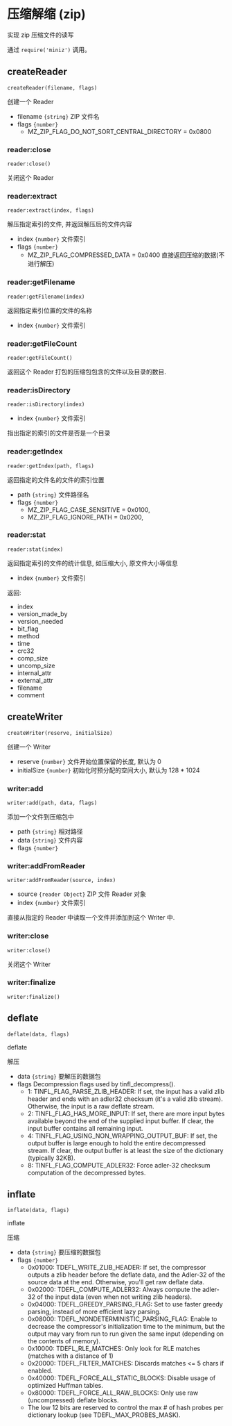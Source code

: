 # 压缩解缩 (zip)

实现 zip 压缩文件的读写

通过 `require('miniz')` 调用。

## createReader

    createReader(filename, flags)

创建一个 Reader

- filename `{string}` ZIP 文件名
- flags `{number}`
  - MZ_ZIP_FLAG_DO_NOT_SORT_CENTRAL_DIRECTORY = 0x0800

### reader:close

    reader:close()

关闭这个 Reader

### reader:extract

    reader:extract(index, flags)

解压指定索引的文件, 并返回解压后的文件内容

- index `{number}` 文件索引
- flags `{number}`
  - MZ_ZIP_FLAG_COMPRESSED_DATA = 0x0400 直接返回压缩的数据(不进行解压)

### reader:getFilename

    reader:getFilename(index)

返回指定索引位置的文件的名称

- index `{number}` 文件索引

### reader:getFileCount

    reader:getFileCount()

返回这个 Reader 打包的压缩包包含的文件以及目录的数目.

### reader:isDirectory

    reader:isDirectory(index)

- index `{number}` 文件索引

指出指定的索引的文件是否是一个目录

### reader:getIndex

    reader:getIndex(path, flags)

返回指定的文件名的文件的索引位置

- path `{string}` 文件路径名
- flags `{number}`
  - MZ_ZIP_FLAG_CASE_SENSITIVE = 0x0100,
  - MZ_ZIP_FLAG_IGNORE_PATH = 0x0200,

### reader:stat

    reader:stat(index)

返回指定索引的文件的统计信息, 如压缩大小, 原文件大小等信息

- index `{number}` 文件索引

返回:

- index
- version_made_by
- version_needed
- bit_flag
- method
- time
- crc32
- comp_size
- uncomp_size
- internal_attr
- external_attr
- filename
- comment

## createWriter

    createWriter(reserve, initialSize)

创建一个 Writer

- reserve `{number}` 文件开始位置保留的长度, 默认为 0
- initialSize `{number}` 初始化时预分配的空间大小, 默认为 128 * 1024

### writer:add

    writer:add(path, data, flags)

添加一个文件到压缩包中

- path `{string}` 相对路径
- data `{string}` 文件内容
- flags `{number}`

### writer:addFromReader

    writer:addFromReader(source, index)

- source `{reader Object}` ZIP 文件 Reader 对象
- index `{number}` 文件索引

直接从指定的 Reader 中读取一个文件并添加到这个 Writer 中.

### writer:close

    writer:close()

关闭这个 Writer

### writer:finalize

    writer:finalize()

## deflate

    deflate(data, flags)

deflate

解压

- data `{string}` 要解压的数据包
- flags  Decompression flags used by tinfl_decompress().
  - 1: TINFL_FLAG_PARSE_ZLIB_HEADER: If set, the input has a valid zlib header and ends with an adler32 checksum (it's a valid zlib stream). Otherwise, the input is a raw deflate stream.
  - 2: TINFL_FLAG_HAS_MORE_INPUT: If set, there are more input bytes available beyond the end of the supplied input buffer. If clear, the input buffer contains all remaining input.
  - 4: TINFL_FLAG_USING_NON_WRAPPING_OUTPUT_BUF: If set, the output buffer is large enough to hold the entire decompressed stream. If clear, the output buffer is at least the size of the dictionary (typically 32KB).
  - 8: TINFL_FLAG_COMPUTE_ADLER32: Force adler-32 checksum computation of the decompressed bytes.

## inflate

    inflate(data, flags)

inflate

压缩

- data `{string}` 要压缩的数据包
- flags `{number}`
  - 0x01000: TDEFL_WRITE_ZLIB_HEADER: If set, the compressor outputs a zlib header before the deflate data, and the Adler-32 of the source data at the end. Otherwise, you'll get raw deflate data.
  - 0x02000: TDEFL_COMPUTE_ADLER32: Always compute the adler-32 of the input data (even when not writing zlib headers).
  - 0x04000: TDEFL_GREEDY_PARSING_FLAG: Set to use faster greedy parsing, instead of more efficient lazy parsing.
  - 0x08000: TDEFL_NONDETERMINISTIC_PARSING_FLAG: Enable to decrease the compressor's initialization time to the minimum, but the output may vary from run to run given the same input (depending on the contents of memory).
  - 0x10000: TDEFL_RLE_MATCHES: Only look for RLE matches (matches with a distance of 1)
  - 0x20000: TDEFL_FILTER_MATCHES: Discards matches <= 5 chars if enabled.
  - 0x40000: TDEFL_FORCE_ALL_STATIC_BLOCKS: Disable usage of optimized Huffman tables.
  - 0x80000: TDEFL_FORCE_ALL_RAW_BLOCKS: Only use raw (uncompressed) deflate blocks.
  - The low 12 bits are reserved to control the max # of hash probes per dictionary lookup (see TDEFL_MAX_PROBES_MASK).
